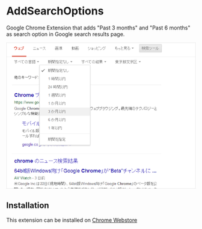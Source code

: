 # AddSearchOptions

Google Chrome Extension that adds "Past 3 months" and "Past 6 months" as search option in Google search results page.

![AddSearchOptions](https://raw.githubusercontent.com/suzuki86/AddSearchOptions/assets/images/add-search-options.png)

## Installation

This extension can be installed on [Chrome Webstore](https://chrome.google.com/webstore/detail/add-search-options/kaifgnoibnjldmdkkfogenbfbfgcbiao?hl=ja)
